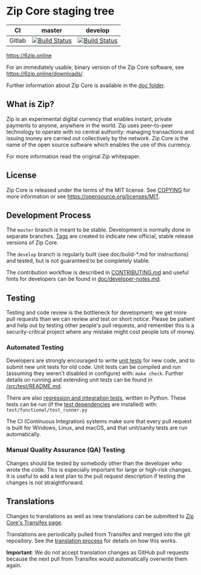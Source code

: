 Zip Core staging tree
===========================

|CI|master|develop|
|-|-|-|
|Gitlab|[![Build Status](https://gitlab.com/6zip-online/zip/badges/master/pipeline.svg)](https://gitlab.com/6zip-online/zip/-/tree/master)|[![Build Status](https://gitlab.com/6zip-online/zip/badges/develop/pipeline.svg)](https://gitlab.com/6zip-online/zip/-/tree/develop)|

https://6zip.online

For an immediately usable, binary version of the Zip Core software, see
https://6zip.online/downloads/.

Further information about Zip Core is available in the [doc folder](/doc).

What is Zip?
-------------

Zip is an experimental digital currency that enables instant, private
payments to anyone, anywhere in the world. Zip uses peer-to-peer technology
to operate with no central authority: managing transactions and issuing money
are carried out collectively by the network. Zip Core is the name of the open
source software which enables the use of this currency.


For more information read the original Zip whitepaper.

License
-------

Zip Core is released under the terms of the MIT license. See [COPYING](COPYING) for more
information or see https://opensource.org/licenses/MIT.

Development Process
-------------------

The `master` branch is meant to be stable. Development is normally done in separate branches.
[Tags](https://github.com/6zip-online/6zip/tags) are created to indicate new official,
stable release versions of Zip Core.

The `develop` branch is regularly built (see doc/build-*.md for instructions) and tested, but is not guaranteed to be
completely stable.

The contribution workflow is described in [CONTRIBUTING.md](CONTRIBUTING.md)
and useful hints for developers can be found in [doc/developer-notes.md](doc/developer-notes.md).

Testing
-------

Testing and code review is the bottleneck for development; we get more pull
requests than we can review and test on short notice. Please be patient and help out by testing
other people's pull requests, and remember this is a security-critical project where any mistake might cost people
lots of money.

### Automated Testing

Developers are strongly encouraged to write [unit tests](src/test/README.md) for new code, and to
submit new unit tests for old code. Unit tests can be compiled and run
(assuming they weren't disabled in configure) with: `make check`. Further details on running
and extending unit tests can be found in [/src/test/README.md](/src/test/README.md).

There are also [regression and integration tests](/test), written
in Python.
These tests can be run (if the [test dependencies](/test) are installed) with: `test/functional/test_runner.py`

The CI (Continuous Integration) systems make sure that every pull request is built for Windows, Linux, and macOS,
and that unit/sanity tests are run automatically.

### Manual Quality Assurance (QA) Testing

Changes should be tested by somebody other than the developer who wrote the
code. This is especially important for large or high-risk changes. It is useful
to add a test plan to the pull request description if testing the changes is
not straightforward.

Translations
------------

Changes to translations as well as new translations can be submitted to
[Zip Core's Transifex page](https://www.transifex.com/projects/p/zip/).

Translations are periodically pulled from Transifex and merged into the git repository. See the
[translation process](doc/translation_process.md) for details on how this works.

**Important**: We do not accept translation changes as GitHub pull requests because the next
pull from Transifex would automatically overwrite them again.
